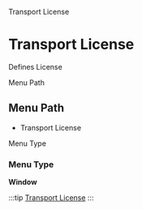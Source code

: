 
Transport License
# Transport License


Defines License

Menu Path
## Menu Path



- Transport License

Menu Type
### Menu Type

**Window**


:::tip
[Transport License](functional-guide/window/window-transport-license.md)
:::